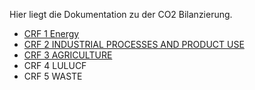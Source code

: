 Hier liegt die Dokumentation zu der CO2 Bilanzierung.

* [CRF 1 Energy](CRF1/CRF1.md)
* [CRF 2 INDUSTRIAL PROCESSES AND PRODUCT USE](CRF2/CRF2.md)
* [CRF 3 AGRICULTURE](CRF3/CRF3.md)
* CRF 4 LULUCF
* CRF 5 WASTE
